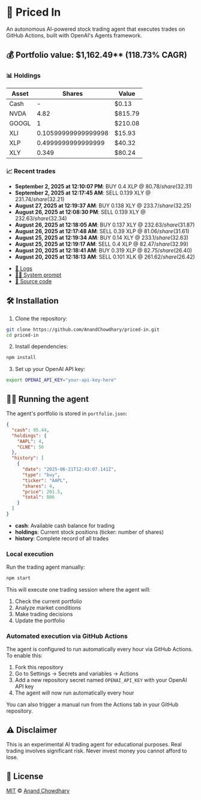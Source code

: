 # 🤖 Priced In

An autonomous AI-powered stock trading agent that executes trades on GitHub Actions, built with OpenAI's Agents framework.

<!-- auto start -->

## 💰 Portfolio value: $1,162.49** (118.73% CAGR)

### 📊 Holdings

| Asset | Shares | Value |
|-------|--------|-------|
| Cash | - | $0.13 |
| NVDA | 4.82 | $815.79 |
| GOOGL | 1 | $210.08 |
| XLI | 0.10599999999999998 | $15.93 |
| XLP | 0.4999999999999999 | $40.32 |
| XLY | 0.349 | $80.24 |

### 📈 Recent trades

- **September 2, 2025 at 12:10:07 PM**: BUY 0.4 XLP @ $80.78/share ($32.31)
- **September 2, 2025 at 12:17:45 AM**: SELL 0.139 XLY @ $231.74/share ($32.21)
- **August 27, 2025 at 12:19:37 AM**: BUY 0.138 XLY @ $233.7/share ($32.25)
- **August 26, 2025 at 12:08:30 PM**: SELL 0.139 XLY @ $232.63/share ($32.34)
- **August 26, 2025 at 12:18:05 AM**: BUY 0.137 XLY @ $232.63/share ($31.87)
- **August 26, 2025 at 12:17:48 AM**: SELL 0.39 XLP @ $81.06/share ($31.61)
- **August 25, 2025 at 12:19:34 AM**: BUY 0.14 XLY @ $233.1/share ($32.63)
- **August 25, 2025 at 12:19:17 AM**: SELL 0.4 XLP @ $82.47/share ($32.99)
- **August 20, 2025 at 12:18:41 AM**: BUY 0.319 XLP @ $82.75/share ($26.40)
- **August 20, 2025 at 12:18:13 AM**: SELL 0.101 XLK @ $261.62/share ($26.42)

<!-- auto end -->

- [🧠 Logs](./agent.log)
- [🧑‍💻 System prompt](./system-prompt.md)
- [📁 Source code](./agent.ts)

## 🛠️ Installation

1. Clone the repository:

```bash
git clone https://github.com/AnandChowdhary/priced-in.git
cd priced-in
```

2. Install dependencies:

```bash
npm install
```

3. Set up your OpenAI API key:

```bash
export OPENAI_API_KEY="your-api-key-here"
```

## 🏃‍♂️ Running the agent

The agent's portfolio is stored in `portfolio.json`:

```json
{
  "cash": 95.44,
  "holdings": {
    "AAPL": 4,
    "CLNE": 56
  },
  "history": [
    {
      "date": "2025-06-21T12:43:07.141Z",
      "type": "buy",
      "ticker": "AAPL",
      "shares": 4,
      "price": 201.5,
      "total": 806
    }
  ]
}
```

- **cash**: Available cash balance for trading
- **holdings**: Current stock positions (ticker: number of shares)
- **history**: Complete record of all trades

### Local execution

Run the trading agent manually:

```bash
npm start
```

This will execute one trading session where the agent will:

1. Check the current portfolio
2. Analyze market conditions
3. Make trading decisions
4. Update the portfolio

### Automated execution via GitHub Actions

The agent is configured to run automatically every hour via GitHub Actions. To enable this:

1. Fork this repository
2. Go to Settings → Secrets and variables → Actions
3. Add a new repository secret named `OPENAI_API_KEY` with your OpenAI API key
4. The agent will now run automatically every hour

You can also trigger a manual run from the Actions tab in your GitHub repository.

## ⚠️ Disclaimer

This is an experimental AI trading agent for educational purposes. Real trading involves significant risk. Never invest money you cannot afford to lose.

## 📄 License

[MIT](./LICENSE) © [Anand Chowdhary](https://anandchowdhary.com)
